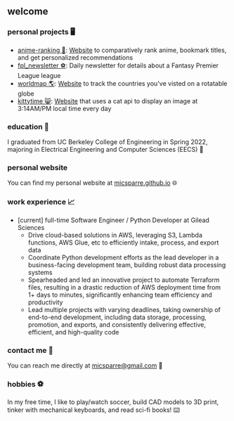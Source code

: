 ## welcome

### personal projects 🖥️

- [anime-ranking 🚥](https://github.com/micsparre/anime-ranking): [Website](https://anime-ranking-react.fly.dev/) to comparatively rank anime, bookmark titles, and get personalized recommendations
- [fpl_newsletter ⚽️](https://github.com/micsparre/fpl_newsletter): Daily newsletter for details about a Fantasy Premier League league
- [worldmap 🌎](https://github.com/micsparre/worldmap): [Website](https://micsparre.github.io/worldmap) to track the countries you've visted on a rotatable globe
- [kittytime 😸](https://github.com/micsparre/kittytime): [Website](https://micsparre.github.io/kittytime) that uses a cat api to display an image at 3:14AM/PM local time every day

### education 📖

I graduated from UC Berkeley College of Engineering in Spring 2022, majoring in Electrical Engineering and Computer Sciences (EECS) 🐻

### personal website

You can find my personal website at [micsparre.github.io](https://micsparre.github.io) 🌐

### work experience 📈

- [current] full-time Software Engineer / Python Developer at Gilead Sciences
  - Drive cloud-based solutions in AWS, leveraging S3, Lambda functions, AWS Glue, etc to efficiently intake, process, and export data
  - Coordinate Python development efforts as the lead developer in a business-facing development team, building robust data processing systems
  - Spearheaded and led an innovative project to automate Terraform files, resulting in a drastic reduction of AWS deployment time from 1+ days to minutes, significantly enhancing team efficiency and productivity
  - Lead multiple projects with varying deadlines, taking ownership of end-to-end development, including data storage, processing, promotion, and exports, and consistently delivering effective, efficient, and high-quality code

### contact me 📲

You can reach me directly at micsparre@gmail.com 📧

### hobbies ⚽️

In my free time, I like to play/watch soccer, build CAD models to 3D print, tinker with mechanical keyboards, and read sci-fi books! ⌨️
